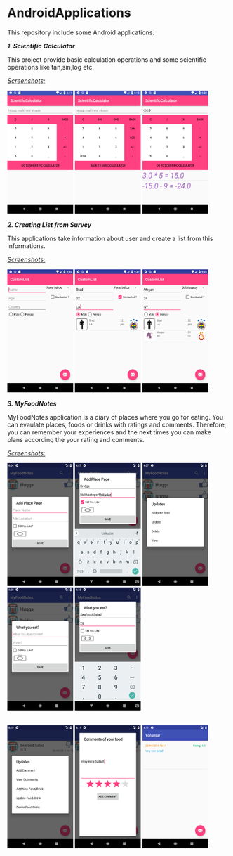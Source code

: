 # AndroidApplications
This repository include some Android applications.

<b> <i>1. Scientific Calculator</i></b>

This project provide basic calculation operations and some scientific operations like tan,sin,log etc.

  <i><u>Screenshots:</u></i>

<img src="AndroidStudioProjects/ScientificCalculator/images/Screenshot_1522941099.png" width="150" height="280"> <img src="AndroidStudioProjects/ScientificCalculator/images/Screenshot_1522941130.png" width="150" height="280"> <img src="AndroidStudioProjects/ScientificCalculator/images/Screenshot_1522941763.png" width="150" height="280">

<b> <i>2. Creating List from Survey</i></b>

This applications take information about user and create a list from this informations. 

  <i><u>Screenshots:</u></i>

<img src="AndroidStudioProjects/CustomList/images/Screenshot_1522953415.png" width="150" height="280"> <img src="AndroidStudioProjects/CustomList/images/Screenshot_1522953451.png" width="150" height="280"> <img src="AndroidStudioProjects/CustomList/images/Screenshot_1522953499.png" width="150" height="280">


<b> <i>3. MyFoodNotes </i></b>

MyFoodNotes application is a diary of places where you go for eating. You can evaulate places, foods or drinks with ratings and comments. Therefore, you can remember your experiences and the next times you can make plans according the your rating and comments.
  
  <i><u>Screenshots:</u></i>
  
<img src="AndroidStudioProjects/MyFoodNotes/images/Screenshot_1524920684.png" width="150" height="280"> <img src="AndroidStudioProjects/MyFoodNotes/images/Screenshot_1524920829.png" width="150" height="280"> <img src="AndroidStudioProjects/MyFoodNotes/images/Screenshot_1524920875.png" width="150" height="280"> <img src="AndroidStudioProjects/MyFoodNotes/images/Screenshot_1524920885.png" width="150" height="280"> <img src="AndroidStudioProjects/MyFoodNotes/images/Screenshot_1524921013.png" width="150" height="280"> 
  <p><br>
<img src="AndroidStudioProjects/MyFoodNotes/images/Screenshot_1524921045.png" width="150" height="280"> <img src="AndroidStudioProjects/MyFoodNotes/images/Screenshot_1524921067.png" width="150" height="280"> <img src="AndroidStudioProjects/MyFoodNotes/images/Screenshot_1524921090.png" width="150" height="280">
  
